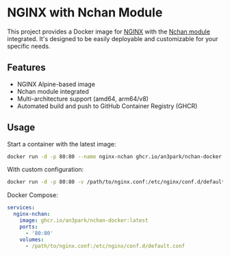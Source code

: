 # NGINX with Nchan Module

This project provides a Docker image for [NGINX](https://nginx.org/) with the [Nchan module](https://nchan.io/) integrated. It's designed to be easily deployable and customizable for your specific needs.

## Features

- NGINX Alpine-based image
- Nchan module integrated
- Multi-architecture support (amd64, arm64/v8)
- Automated build and push to GitHub Container Registry (GHCR)

## Usage

Start a container with the latest image:

```sh
docker run -d -p 80:80 --name nginx-nchan ghcr.io/an3park/nchan-docker:latest
```

With custom configuration:

```sh
docker run -d -p 80:80 -v /path/to/nginx.conf:/etc/nginx/conf.d/default.conf --name nginx-nchan ghcr.io/an3park/nchan-docker:latest
```

Docker Compose:

```yaml
services:
  nginx-nchan:
    image: ghcr.io/an3park/nchan-docker:latest
    ports:
      - '80:80'
    volumes:
      - /path/to/nginx.conf:/etc/nginx/conf.d/default.conf
```
